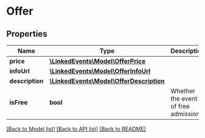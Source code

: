 # Offer

## Properties
Name | Type | Description | Notes
------------ | ------------- | ------------- | -------------
**price** | [**\LinkedEvents\Model\OfferPrice**](OfferPrice.md) |  | [optional] 
**infoUrl** | [**\LinkedEvents\Model\OfferInfoUrl**](OfferInfoUrl.md) |  | [optional] 
**description** | [**\LinkedEvents\Model\OfferDescription**](OfferDescription.md) |  | [optional] 
**isFree** | **bool** | Whether the event is of free admission | [optional] 

[[Back to Model list]](../README.md#documentation-for-models) [[Back to API list]](../README.md#documentation-for-api-endpoints) [[Back to README]](../README.md)


